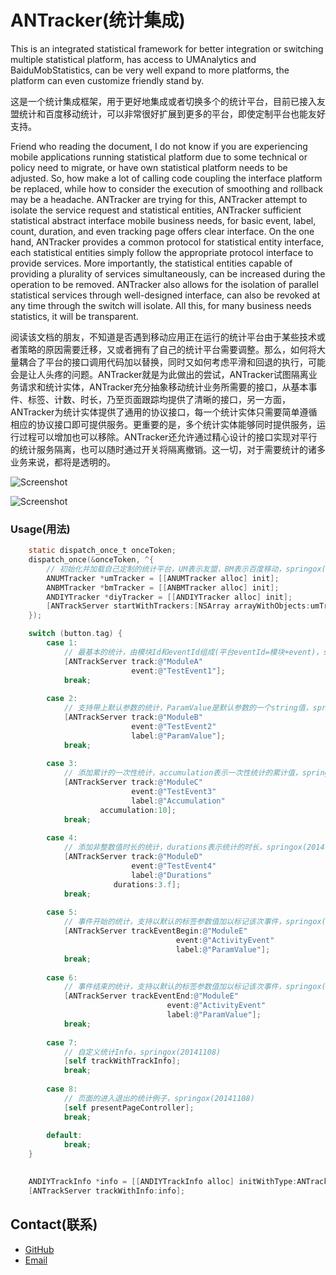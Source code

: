ANTracker(统计集成)
=========

This is an integrated statistical framework for better integration or switching multiple statistical platform, has access to UMAnalytics and BaiduMobStatistics, can be very well expand to more platforms, the platform can even customize friendly stand by.

这是一个统计集成框架，用于更好地集成或者切换多个的统计平台，目前已接入友盟统计和百度移动统计，可以非常很好扩展到更多的平台，即使定制平台也能友好支持。

Friend who reading the document, I do not know if you are experiencing mobile applications running statistical platform due to some technical or policy need to migrate, or have own statistical platform needs to be adjusted. So, how make a lot of calling code coupling the interface platform be replaced, while how to consider the execution of smoothing and rollback may be a headache. ANTracker are trying for this, ANTracker attempt to isolate the service request and statistical entities, ANTracker sufficient statistical abstract interface mobile business needs, for basic event, label, count, duration, and even tracking page offers clear interface. On the one hand, ANTracker provides a common protocol for statistical entity interface, each statistical entities simply follow the appropriate protocol interface to provide services. More importantly, the statistical entities capable of providing a plurality of services simultaneously, can be increased during the operation to be removed. ANTracker also allows for the isolation of parallel statistical services through well-designed interface, can also be revoked at any time through the switch will isolate. All this, for many business needs statistics, it will be transparent.

阅读该文档的朋友，不知道是否遇到移动应用正在运行的统计平台由于某些技术或者策略的原因需要迁移，又或者拥有了自己的统计平台需要调整。那么，如何将大量耦合了平台的接口调用代码加以替换，同时又如何考虑平滑和回退的执行，可能会是让人头疼的问题。ANTracker就是为此做出的尝试，ANTracker试图隔离业务请求和统计实体，ANTracker充分抽象移动统计业务所需要的接口，从基本事件、标签、计数、时长，乃至页面跟踪均提供了清晰的接口，另一方面，ANTracker为统计实体提供了通用的协议接口，每一个统计实体只需要简单遵循相应的协议接口即可提供服务。更重要的是，多个统计实体能够同时提供服务，运行过程可以增加也可以移除。ANTracker还允许通过精心设计的接口实现对平行的统计服务隔离，也可以随时通过开关将隔离撤销。这一切，对于需要统计的诸多业务来说，都将是透明的。


![Screenshot](https://dl.dropboxusercontent.com/u/59801943/Screenshots/ANTracker-1.png)

![Screenshot](https://dl.dropboxusercontent.com/u/59801943/Screenshots/ANTracker-2.png)



### Usage(用法)

``` objective-c
    static dispatch_once_t onceToken;
    dispatch_once(&onceToken, ^{
        // 初始化并加载自己定制的统计平台，UM表示友盟，BM表示百度移动，springox(20141108)
        ANUMTracker *umTracker = [[ANUMTracker alloc] init];
        ANBMTracker *bmTracker = [[ANBMTracker alloc] init];
        ANDIYTracker *diyTracker = [[ANDIYTracker alloc] init];
        [ANTrackServer startWithTrackers:[NSArray arrayWithObjects:umTracker, bmTracker, diyTracker, nil]];
    });
```

``` objective-c
    switch (button.tag) {
        case 1:
            // 最基本的统计，由模块Id和eventId组成(平台eventId=模块+event)，springox(20141108)
            [ANTrackServer track:@"ModuleA"
                           event:@"TestEvent1"];
            break;
            
        case 2:
            // 支持带上默认参数的统计，ParamValue是默认参数的一个string值，springox(20141108)
            [ANTrackServer track:@"ModuleB"
                           event:@"TestEvent2"
                           label:@"ParamValue"];
            break;
            
        case 3:
            // 添加累计的一次性统计，accumulation表示一次性统计的累计值，springox(20141108)
            [ANTrackServer track:@"ModuleC"
                           event:@"TestEvent3"
                           label:@"Accumulation"
                    accumulation:10];
            break;
            
        case 4:
            // 添加非整数值时长的统计，durations表示统计的时长，springox(20141108)
            [ANTrackServer track:@"ModuleD"
                           event:@"TestEvent4"
                           label:@"Durations"
                       durations:3.f];
            break;
            
        case 5:
            // 事件开始的统计，支持以默认的标签参数值加以标记该次事件，springox(20141108)
            [ANTrackServer trackEventBegin:@"ModuleE"
                                     event:@"ActivityEvent"
                                     label:@"ParamValue"];
            break;
            
        case 6:
            // 事件结束的统计，支持以默认的标签参数值加以标记该次事件，springox(20141108)
            [ANTrackServer trackEventEnd:@"ModuleE"
                                   event:@"ActivityEvent"
                                   label:@"ParamValue"];
            break;
            
        case 7:
            // 自定义统计Info，springox(20141108)
            [self trackWithTrackInfo];
            break;
        
        case 8:
            // 页面的进入退出的统计例子，springox(20141108)
            [self presentPageController];
            break;
        
        default:
            break;
    }
    
```

``` objective-c
    ANDIYTrackInfo *info = [[ANDIYTrackInfo alloc] initWithType:ANTrackTypeNormal diy:@"This is diy conent!"];
    [ANTrackServer trackWithInfo:info];
```

## Contact(联系)

- [GitHub](https://github.com/SpringOx)
- [Email](jiachunke@gmail.com)
